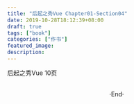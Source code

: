 ```yaml
---
title: "后起之秀Vue Chapter01-Section04"
date: 2019-10-28T18:12:39+08:00
draft: true
tags: ["book"]
categories: ["作书"]
featured_image: 
description: 
---
```


后起之秀Vue 10页

<br>

<center>  ·End·  </center>